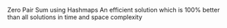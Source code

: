 Zero Pair Sum using Hashmaps 
An efficient solution which is 100% better than all solutions in time and space complexity
